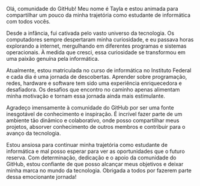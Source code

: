 
Olá, comunidade do GitHub! Meu nome é Tayla e estou animada para compartilhar um pouco da minha trajetória como estudante de informática com todos vocês.

Desde a infância, fui cativada pelo vasto universo da tecnologia. Os computadores sempre despertaram minha curiosidade, e eu passava horas explorando a internet, mergulhando em diferentes programas e sistemas operacionais. À medida que cresci, essa curiosidade se transformou em uma paixão genuína pela informática.

Atualmente, estou matriculada no curso de informática no Instituto Federal e cada dia é uma jornada de descobertas. Aprender sobre programação, redes, hardware e software tem sido uma experiência enriquecedora e desafiadora. Os desafios que encontro no caminho apenas alimentam minha motivação e tornam essa jornada ainda mais estimulante.

Agradeço imensamente à comunidade do GitHub por ser uma fonte inesgotável de conhecimento e inspiração. É incrível fazer parte de um ambiente tão dinâmico e colaborativo, onde posso compartilhar meus projetos, absorver conhecimento de outros membros e contribuir para o avanço da tecnologia.

Estou ansiosa para continuar minha trajetória como estudante de informática e mal posso esperar para ver as oportunidades que o futuro reserva. Com determinação, dedicação e o apoio da comunidade do GitHub, estou confiante de que posso alcançar meus objetivos e deixar minha marca no mundo da tecnologia. Obrigada a todos por fazerem parte dessa emocionante jornada!
